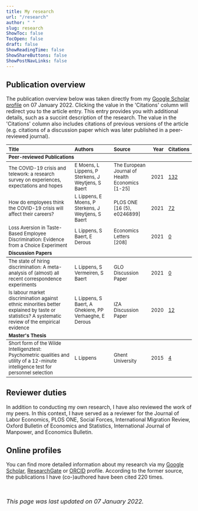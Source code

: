 ```yaml
---
title: My research
url: "/research"
author: " "
slug: research
ShowToc: false
TocOpen: false
draft: false
ShowReadingTime: false
ShowShareButtons: false
ShowPostNavLinks: false
---
```

<script src="/rmarkdown-libs/kePrint/kePrint.js"></script>
<link href="/rmarkdown-libs/lightable/lightable.css" rel="stylesheet" />





## Publication overview
The publication overview below was taken directly from my <a href="https://scholar.google.com/citations?hl=en&user=N5hW-KgAAAAJ" target="_blank">Google Scholar profile</a> on 07 January 2022. Clicking the value in the 'Citations' column will redirect you to the article entry. This entry provides you with additional details, such as a succint description of the research. The value in the 'Citations' column also includes citations of previous versions of the article (e.g. citations of a discussion paper which was later published in a peer-reviewed journal).

<table class="table" style="font-size: 13px; margin-left: auto; margin-right: auto;">
 <thead>
  <tr>
   <th style="text-align:left;"> Title </th>
   <th style="text-align:left;"> Authors </th>
   <th style="text-align:left;"> Source </th>
   <th style="text-align:right;"> Year </th>
   <th style="text-align:left;"> Citations </th>
  </tr>
 </thead>
<tbody>
  <tr grouplength="3"><td colspan="5" style="border-bottom: 1px solid;"><strong>Peer-reviewed Publications</strong></td></tr>
<tr>
   <td style="text-align:left;"> The COVID-19 crisis and telework: a research survey on experiences, expectations and hopes </td>
   <td style="text-align:left;"> E Moens, L Lippens, P Sterkens, J Weytjens, S Baert </td>
   <td style="text-align:left;"> The European Journal of Health Economics <br>[1-25] </td>
   <td style="text-align:right;"> 2021 </td>
   <td style="text-align:left;"> <a href="https://scholar.google.be/citations?view_op=view_citation&amp;hl=en&amp;user=N5hW-KgAAAAJ&amp;citation_for_view=N5hW-KgAAAAJ:LkGwnXOMwfcC" target="_blank">132</a> </td>
  </tr>
  <tr>
   <td style="text-align:left;"> How do employees think the COVID-19 crisis will affect their careers? </td>
   <td style="text-align:left;"> L Lippens, E Moens, P Sterkens, J Weytjens, S Baert </td>
   <td style="text-align:left;"> PLOS ONE <br>[16 (5), e0246899] </td>
   <td style="text-align:right;"> 2021 </td>
   <td style="text-align:left;"> <a href="https://scholar.google.be/citations?view_op=view_citation&amp;hl=en&amp;user=N5hW-KgAAAAJ&amp;citation_for_view=N5hW-KgAAAAJ:UeHWp8X0CEIC" target="_blank">72</a> </td>
  </tr>
  <tr>
   <td style="text-align:left;"> Loss Aversion in Taste-Based Employee Discrimination: Evidence from a Choice Experiment </td>
   <td style="text-align:left;"> L Lippens, S Baert, E Derous </td>
   <td style="text-align:left;"> Economics Letters <br>[208] </td>
   <td style="text-align:right;"> 2021 </td>
   <td style="text-align:left;"> <a href="https://scholar.google.be/citations?view_op=view_citation&amp;hl=en&amp;user=N5hW-KgAAAAJ&amp;citation_for_view=N5hW-KgAAAAJ:ufrVoPGSRksC" target="_blank">0</a> </td>
  </tr>
  <tr grouplength="2"><td colspan="5" style="border-bottom: 1px solid;"><strong>Discussion Papers</strong></td></tr>
<tr>
   <td style="text-align:left;"> The state of hiring discrimination: A meta-analysis of (almost) all recent correspondence experiments </td>
   <td style="text-align:left;"> L Lippens, S Vermeiren, S Baert </td>
   <td style="text-align:left;"> GLO Discussion Paper </td>
   <td style="text-align:right;"> 2021 </td>
   <td style="text-align:left;"> <a href="https://scholar.google.be/citations?view_op=view_citation&amp;hl=en&amp;user=N5hW-KgAAAAJ&amp;citation_for_view=N5hW-KgAAAAJ:_FxGoFyzp5QC" target="_blank">0</a> </td>
  </tr>
  <tr>
   <td style="text-align:left;"> Is labour market discrimination against ethnic minorities better explained by taste or statistics? A systematic review of the empirical evidence </td>
   <td style="text-align:left;"> L Lippens, S Baert, A Ghekiere, PP Verhaeghe, E Derous </td>
   <td style="text-align:left;"> IZA Discussion Paper </td>
   <td style="text-align:right;"> 2020 </td>
   <td style="text-align:left;"> <a href="https://scholar.google.be/citations?view_op=view_citation&amp;hl=en&amp;user=N5hW-KgAAAAJ&amp;citation_for_view=N5hW-KgAAAAJ:qjMakFHDy7sC" target="_blank">12</a> </td>
  </tr>
  <tr groupLength="1"><td colspan="5" style="border-bottom: 1px solid;"><strong>Master's Thesis</strong></td></tr>
<tr>
   <td style="text-align:left;"> Short form of the Wilde Intelligenztest: Psychometric qualities and utility of a 12-minute intelligence test for personnel selection </td>
   <td style="text-align:left;"> L Lippens </td>
   <td style="text-align:left;"> Ghent University </td>
   <td style="text-align:right;"> 2015 </td>
   <td style="text-align:left;"> <a href="https://scholar.google.be/citations?view_op=view_citation&amp;hl=en&amp;user=N5hW-KgAAAAJ&amp;citation_for_view=N5hW-KgAAAAJ:u5HHmVD_uO8C" target="_blank">4</a> </td>
  </tr>
</tbody>
</table>

## Reviewer duties
In addition to conducting my own research, I have also reviewed the work of my peers. In this context, I have served as a reviewer for the Journal of Labor Economics, PLOS ONE, Social Forces, International Migration Review, Oxford Bulletin of Economics and Statistics, International Journal of Manpower, and Economics Bulletin.

## Online profiles
You can find more detailed information about my research via my <a href="https://scholar.google.com/citations?hl=en&user=N5hW-KgAAAAJ" target="_blank">Google Scholar</a>, <a href="https://www.researchgate.net/profile/Louis-Lippens" target="_blank">ResearchGate</a> or <a href="https://orcid.org/0000-0001-7840-2753" target="_blank">ORCID</a> profile. According to the former source, the publications I have (co-)authored have been cited 220 times.

<br></br>
<font size="3"> _This page was last updated on 07 January 2022._ <font>
